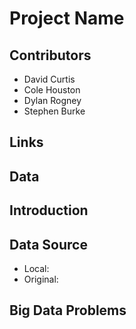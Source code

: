 # Project Name

## Contributors 
* David Curtis
* Cole Houston
* Dylan Rogney
* Stephen Burke

## Links

## Data

## Introduction

## Data Source
* Local:
* Original:

## Big Data Problems
